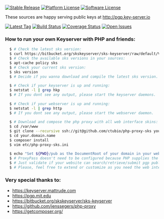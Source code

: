 [![Stable Release](https://img.shields.io/github/release/ctubio/php-proxy-sks.svg?label=stable%20release)](https://github.com/ctubio/php-proxy-sks/releases/latest)
[![Platform License](https://img.shields.io/badge/platform-unix--like-lightgray.svg)](https://www.gnu.org/)
[![Software License](https://img.shields.io/badge/license-MIT-111111.svg)](LICENSE)

These sources are happy serving public keys at http://pgp.key-server.io

[![Latest Tag](https://img.shields.io/github/tag/ctubio/php-proxy-sks.svg?label=latest%20tag)](https://github.com/ctubio/php-proxy-sks/tags)
[![Build Status](https://img.shields.io/travis/ctubio/php-proxy-sks/master.svg?label=test%20suite)](https://travis-ci.org/ctubio/php-proxy-sks)
[![Coverage Status](https://img.shields.io/coveralls/ctubio/php-proxy-sks/master.svg?label=code%20coverage)](https://coveralls.io/r/ctubio/php-proxy-sks?branch=master)
[![Open Issues](https://img.shields.io/github/issues/ctubio/php-proxy-sks.svg)](https://github.com/ctubio/php-proxy-sks/issues)

### How to run your own Keyserver with PHP and friends:
```bash
  $ # Check the latest sks version:
  $ curl https://bitbucket.org/skskeyserver/sks-keyserver/raw/default/VERSION
  $ # Check the available sks versions in your sources:
  $ apt-cache policy sks
  $ # Check your current sks version:
  $ sks version
  $ # Decide if you wanna download and compile the latest sks version.
  
  $ # Check if your keyserver is up and running:
  $ netstat -l | grep hkp
  $ # If you dont see any output, please start the keyserver daemons.
  
  $ # Check if your webserver is up and running:
  $ netstat -l | grep http
  $ # If you dont see any output, please start the webserver daemon.
  
  $ # Download and compose the php proxy with all web interface skins:
  $ cd /var/www 
  $ git clone --recursive ssh://git@github.com/ctubio/php-proxy-sks your.domain.name
  $ cd your.domain.name
  $ composer install
  $ vim etc/php-proxy-sks.ini
  
  $ echo "Set ${PWD}/pub as the DocumentRoot of your domain in your webserver configs." 
  $ # ProxyPass doesn't need to be configured because PHP supplies the proxy.
  $ # Just validate if your website can search/retrieve/submit pgp public keys.
  $ # Please, feel free to extend or customize as you need the web interface!
```
### Very special thanks to:
- https://keyserver.mattrude.com
- https://pgp.mit.edu
- https://bitbucket.org/skskeyserver/sks-keyserver
- https://github.com/jenssegers/php-proxy
- https://getcomposer.org/
